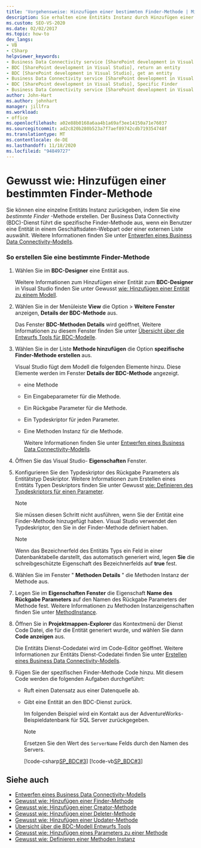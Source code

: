 ```yaml
---
title: 'Vorgehensweise: Hinzufügen einer bestimmten Finder-Methode | Microsoft-Dokumentation'
description: Sie erhalten eine Entitäts Instanz durch Hinzufügen einer Finder-Methode. Der BDC-Dienst ruft die-Methode auf, wenn ein Benutzer eine Entität in einem Geschäftsdaten-Webpart oder einer externen Liste auswählt.
ms.custom: SEO-VS-2020
ms.date: 02/02/2017
ms.topic: how-to
dev_langs:
- VB
- CSharp
helpviewer_keywords:
- Business Data Connectivity service [SharePoint development in Visual Studio], Specific Finder
- BDC [SharePoint development in Visual Studio], return an entity
- BDC [SharePoint development in Visual Studio], get an entity
- Business Data Connectivity service [SharePoint development in Visual Studio], return an entity
- BDC [SharePoint development in Visual Studio], Specific Finder
- Business Data Connectivity service [SharePoint development in Visual Studio], get an entity
author: John-Hart
ms.author: johnhart
manager: jillfra
ms.workload:
- office
ms.openlocfilehash: a02e88b0168a6aa4b1a69af3ee14150a71e76037
ms.sourcegitcommit: ad2c820b280b523a7f7aef89742cdb719354748f
ms.translationtype: MT
ms.contentlocale: de-DE
ms.lasthandoff: 11/18/2020
ms.locfileid: "94849727"
---
```

# <a name="how-to-add-a-specific-finder-method"></a>Gewusst wie: Hinzufügen einer bestimmten Finder-Methode
  Sie können eine einzelne Entitäts Instanz zurückgeben, indem Sie eine *bestimmte Finder* -Methode erstellen. Der Business Data Connectivity (BDC)-Dienst führt die spezifische Finder-Methode aus, wenn ein Benutzer eine Entität in einem Geschäftsdaten-Webpart oder einer externen Liste auswählt. Weitere Informationen finden Sie unter [Entwerfen eines Business Data Connectivity-Modells](../sharepoint/designing-a-business-data-connectivity-model.md).

### <a name="to-create-a-specific-finder-method"></a>So erstellen Sie eine bestimmte Finder-Methode

1. Wählen Sie im **BDC-Designer** eine Entität aus.

    Weitere Informationen zum Hinzufügen einer Entität zum **BDC-Designer** in Visual Studio finden Sie unter Gewusst [wie: Hinzufügen einer Entität zu einem Modell](../sharepoint/how-to-add-an-entity-to-a-model.md).

2. Wählen Sie in der Menüleiste **View** die Option  >  **Weitere Fenster** anzeigen, **Details der BDC-Methode** aus.

    Das Fenster **BDC-Methoden Details** wird geöffnet. Weitere Informationen zu diesem Fenster finden Sie unter [Übersicht über die Entwurfs Tools für BDC-Modelle](../sharepoint/bdc-model-design-tools-overview.md).

3. Wählen Sie in der Liste **Methode hinzufügen** die Option **spezifische Finder-Methode erstellen** aus.

    Visual Studio fügt dem Modell die folgenden Elemente hinzu. Diese Elemente werden im Fenster **Details der BDC-Methode** angezeigt.

   - eine Methode

   - Ein Eingabeparameter für die Methode.

   - Ein Rückgabe Parameter für die Methode.

   - Ein Typdeskriptor für jeden Parameter.

   - Eine Methoden Instanz für die Methode.

     Weitere Informationen finden Sie unter [Entwerfen eines Business Data Connectivity-Modells](../sharepoint/designing-a-business-data-connectivity-model.md).

4. Öffnen Sie das Visual Studio- **Eigenschaften** Fenster.

5. Konfigurieren Sie den Typdeskriptor des Rückgabe Parameters als Entitätstyp Deskriptor. Weitere Informationen zum Erstellen eines Entitäts Typen Deskriptors finden Sie unter Gewusst [wie: Definieren des Typdeskriptors für einen Parameter](../sharepoint/how-to-define-the-type-descriptor-of-a-parameter.md).

   > [!NOTE]
   > Sie müssen diesen Schritt nicht ausführen, wenn Sie der Entität eine Finder-Methode hinzugefügt haben. Visual Studio verwendet den Typdeskriptor, den Sie in der Finder-Methode definiert haben.

   > [!NOTE]
   > Wenn das Bezeichnerfeld des Entitäts Typs ein Feld in einer Datenbanktabelle darstellt, das automatisch generiert wird, legen **Sie** die schreibgeschützte Eigenschaft des Bezeichnerfelds auf **true** fest.

6. Wählen Sie im Fenster " **Methoden Details** " die Methoden Instanz der Methode aus.

7. Legen Sie im **Eigenschaften Fenster** die Eigenschaft **Name des Rückgabe Parameters** auf den Namen des Rückgabe Parameters der Methode fest. Weitere Informationen zu Methoden Instanzeigenschaften finden Sie unter [MethodInstance](/previous-versions/office/developer/sharepoint-2010/ee556838(v=office.14)).

8. Öffnen Sie in **Projektmappen-Explorer** das Kontextmenü der Dienst Code Datei, die für die Entität generiert wurde, und wählen Sie dann **Code anzeigen** aus.

    Die Entitäts Dienst-Codedatei wird im Code-Editor geöffnet. Weitere Informationen zur Entitäts Dienst-Codedatei finden Sie unter [Erstellen eines Business Data Connectivity-Modells](../sharepoint/creating-a-business-data-connectivity-model.md).

9. Fügen Sie der spezifischen Finder-Methode Code hinzu. Mit diesem Code werden die folgenden Aufgaben durchgeführt:

   - Ruft einen Datensatz aus einer Datenquelle ab.

   - Gibt eine Entität an den BDC-Dienst zurück.

     Im folgenden Beispiel wird ein Kontakt aus der AdventureWorks-Beispieldatenbank für SQL Server zurückgegeben.

     > [!NOTE]
     > Ersetzen Sie den Wert des `ServerName` Felds durch den Namen des Servers.

     [!code-csharp[SP_BDC#3](../sharepoint/codesnippet/CSharp/SP_BDC/bdcmodel1/contactservice.cs#3)]
     [!code-vb[SP_BDC#3](../sharepoint/codesnippet/VisualBasic/sp_bdc/bdcmodel1/contactservice.vb#3)]

## <a name="see-also"></a>Siehe auch
- [Entwerfen eines Business Data Connectivity-Modells](../sharepoint/designing-a-business-data-connectivity-model.md)
- [Gewusst wie: Hinzufügen einer Finder-Methode](../sharepoint/how-to-add-a-finder-method.md)
- [Gewusst wie: Hinzufügen einer Creator-Methode](../sharepoint/how-to-add-a-creator-method.md)
- [Gewusst wie: Hinzufügen einer Deleter-Methode](../sharepoint/how-to-add-a-deleter-method.md)
- [Gewusst wie: Hinzufügen einer Updater-Methode](../sharepoint/how-to-add-an-updater-method.md)
- [Übersicht über die BDC-Modell Entwurfs Tools](../sharepoint/bdc-model-design-tools-overview.md)
- [Gewusst wie: Hinzufügen eines Parameters zu einer Methode](../sharepoint/how-to-add-a-parameter-to-a-method.md)
- [Gewusst wie: Definieren einer Methoden Instanz](../sharepoint/how-to-define-a-method-instance.md)
